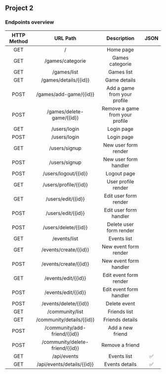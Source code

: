 <h2> Project 2 </h2>

<h3> Endpoints overview </h3>

| HTTP Method |             URL Path            |           Description           | JSON |
|:-----------:|:-------------------------------:|:-------------------------------:|:----:|
|     GET     |                /                |            Home page            |      |
|     GET     |           /games/categorie      |           Games categorie       |      |
|     GET     |           /games/list           |           Games list            |      |
|     GET     |      /games/details/{{id}}      |          Game details           |      |
|     POST    |      /games/add-game/{{id}}     |   Add a game from your profile  |      |
|     POST    |    /games/delete-game/{{id}}    | Remove a game from your profile |      |
|     GET     |           /users/login          |            Login page           |      |
|     POST    |           /users/login          |            Login page           |      |
|     GET     |          /users/signup          |       New user form render      |      |
|     POST    |          /users/signup          |      New user form handler      |      |
|     POST    |       /users/logout/{{id}}      |           Logout page           |      |
|     GET     |      /users/profile/{{id}}      |       User profile render       |      |
|     GET     |        /users/edit/{{id}}       |      Edit user form render      |      |
|     POST    |        /users/edit/{{id}}       |      Edit user form handler     |      |
|     POST    |       /users/delete/{{id}}      |     Delete user form render     |      |
|     GET     |           /events/list          |           Events list           |      |
|     GET     |          /events/create/{{id}}  |      New event form render      |      |
|     POST    |          /events/create/{{id}}  |      New event form handler     |      |
|     GET     |       /events/edit/{{id}}       |      Edit event form render     |      |
|     POST    |       /events/edit/{{id}}       |     Edit event form handler     |      |
|     POST    |      /events/delete/{{id}}      |           Delete event          |      |
|     GET     |         /community/list         |          Friends list           |      |
|     GET     |    /community/details/{{id}}    |         Friends details         |      |
|     POST    |   /community/add-friend/{{id}}  |         Add a new friend        |      |
|     POST    | /community/delete-friend/{{id}} |         Remove a friend         |      |
|     GET     |            /api/events           |           Events list          |   ✅  |
|     GET     |    /api/events/details/{{id}}    |          Events details        |   ✅  |